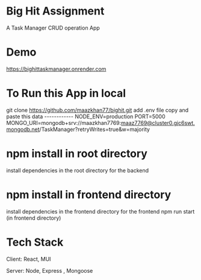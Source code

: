 
# Big Hit Assignment
A Task Manager CRUD operation App

# Demo
https://bighittaskmanager.onrender.com

# To Run this App in local
git clone https://github.com/maazkhan77/bighit.git
add .env file
copy and paste this data ------------
NODE_ENV=production
PORT=5000
MONGO_URI=mongodb+srv://maazkhan7769:maaz7769@cluster0.gjc6swt.mongodb.net/TaskManager?retryWrites=true&w=majority
# npm install in root directory
install dependencies in the root directory for the backend 
# npm install in frontend directory
install dependencies in the frontend directory for the frontend 
npm run start (in frontend directory)


# Tech Stack
Client: React, MUI

Server: Node, Express , Mongoose


